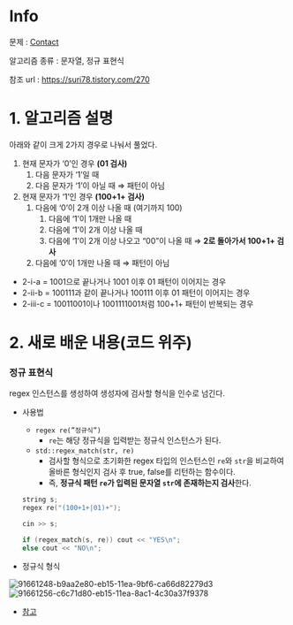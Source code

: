 # Info

문제 : [Contact](https://www.acmicpc.net/problem/1013)

알고리즘 종류 : 문자열, 정규 표현식

참조 url : https://suri78.tistory.com/270


# 1. 알고리즘 설명
아래와 같이 크게 2가지 경우로 나눠서 풀었다.

1. 현재 문자가 ‘0’인 경우 **(01 검사)**
    1. 다음 문자가 ‘1’일 때
    2. 다음 문자가 ‘1’이 아닐 때 ⇒ 패턴이 아님
2. 현재 문자가 ‘1’인 경우 **(100+1+ 검사)**
    1. 다음에 ‘0’이 2개 이상 나올 때 (여기까지 100)
        1. 다음에 ‘1’이 1개만 나올 때
        2. 다음에 ‘1’이 2개 이상 나올 때
        3. 다음에 ‘1’이 2개 이상 나오고 “00”이 나올 때 ⇒ **2로 돌아가서 100+1+ 검사** 
    2. 다음에 ‘0’이 1개만 나올 때 ⇒ 패턴이 아님

- 2-i-a = 1001으로 끝나거나 1001 이후 01 패턴이 이어지는 경우
- 2-ii-b = 100111과 같이 끝나거나 100111 이후 01 패턴이 이어지는 경우
- 2-iii-c = 10011001이나 1001111001처럼 100+1+ 패턴이 반복되는 경우


# 2. 새로 배운 내용(코드 위주)

### <regex> 정규 표현식

regex 인스턴스를 생성하여 생성자에 검사할 형식을 인수로 넘긴다.

- 사용법
    - `regex re(”정규식”)`
        - `re`는 해당 정규식을 입력받는 정규식 인스턴스가 된다.
    - `std::regex_match(str, re)`
        - 검사할 형식으로 초기화한 regex 타입의 인스턴스인 `re`와 `str`을 비교하여 올바른 형식인지 검사 후 true, false를 리턴하는 함수이다.
        - 즉, **정규식 패턴 `re`가 입력된 문자열 `str`에 존재하는지 검사**한다.
    
    ```cpp
    string s;
    regex re("(100+1+|01)+");
    
    cin >> s;
    
    if (regex_match(s, re)) cout << "YES\n";
    else cout << "NO\n";
    ```
    
- 정규식 형식
    
![91661248-b9aa2e80-eb15-11ea-9bf6-ca66d82279d3](https://user-images.githubusercontent.com/57346428/151659243-fa37a4ee-48b0-40e8-a38e-ea04b1b0e0a4.png)
![91661256-c6c71d80-eb15-11ea-8ac1-4c30a37f9378](https://user-images.githubusercontent.com/57346428/151659245-5bd9ff8c-5cf4-4da9-bdb0-1b9a37d93b9a.png)


- [참고](https://ansohxxn.github.io/cpp/chapter18-5/)
